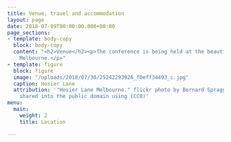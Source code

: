 ```yaml
---
title: Venue, travel and accommodation
layout: page
date: 2018-07-09T00:00:00.000+00:00
page_sections:
- template: body-copy
  block: body-copy
  content: "<h2>Venue</h2><p>The conference is being held at the beautiful Grand Hyatt
    Melbourne.</p>"
- template: figure
  block: figure
  image: "/uploads/2018/07/30/25242293926_f0eff34493_c.jpg"
  caption: Hosier Lane
  attribution: '"Hosier Lane Melbourne." flickr photo by Bernard Spragg https://flickr.com/photos/volvob12b/25242293926
    shared into the public domain using (CC0)'
menu:
  main:
    weight: 2
    title: Location

---
```

